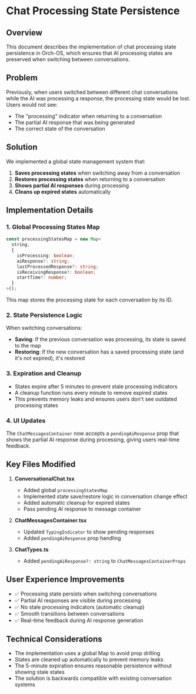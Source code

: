 # Chat Processing State Persistence

## Overview

This document describes the implementation of chat processing state persistence in Orch-OS, which ensures that AI processing states are preserved when switching between conversations.

## Problem

Previously, when users switched between different chat conversations while the AI was processing a response, the processing state would be lost. Users would not see:
- The "processing" indicator when returning to a conversation
- The partial AI response that was being generated
- The correct state of the conversation

## Solution

We implemented a global state management system that:
1. **Saves processing states** when switching away from a conversation
2. **Restores processing states** when returning to a conversation
3. **Shows partial AI responses** during processing
4. **Cleans up expired states** automatically

## Implementation Details

### 1. Global Processing States Map

```typescript
const processingStatesMap = new Map<
  string,
  {
    isProcessing: boolean;
    aiResponse?: string;
    lastProcessedResponse?: string;
    isReceivingResponse?: boolean;
    startTime?: number;
  }
>();
```

This map stores the processing state for each conversation by its ID.

### 2. State Persistence Logic

When switching conversations:
- **Saving**: If the previous conversation was processing, its state is saved to the map
- **Restoring**: If the new conversation has a saved processing state (and it's not expired), it's restored

### 3. Expiration and Cleanup

- States expire after 5 minutes to prevent stale processing indicators
- A cleanup function runs every minute to remove expired states
- This prevents memory leaks and ensures users don't see outdated processing states

### 4. UI Updates

The `ChatMessagesContainer` now accepts a `pendingAiResponse` prop that shows the partial AI response during processing, giving users real-time feedback.

## Key Files Modified

1. **ConversationalChat.tsx**
   - Added global `processingStatesMap`
   - Implemented state save/restore logic in conversation change effect
   - Added automatic cleanup for expired states
   - Pass pending AI response to message container

2. **ChatMessagesContainer.tsx**
   - Updated `TypingIndicator` to show pending responses
   - Added `pendingAiResponse` prop handling

3. **ChatTypes.ts**
   - Added `pendingAiResponse?: string` to `ChatMessagesContainerProps`

## User Experience Improvements

- ✅ Processing state persists when switching conversations
- ✅ Partial AI responses are visible during processing
- ✅ No stale processing indicators (automatic cleanup)
- ✅ Smooth transitions between conversations
- ✅ Real-time feedback during AI response generation

## Technical Considerations

- The implementation uses a global Map to avoid prop drilling
- States are cleaned up automatically to prevent memory leaks
- The 5-minute expiration ensures reasonable persistence without showing stale states
- The solution is backwards compatible with existing conversation systems 